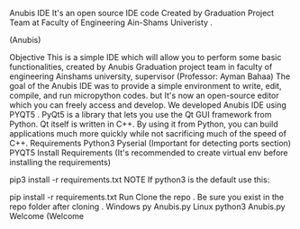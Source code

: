 Anubis IDE
It's an open source IDE code Created by Graduation Project Team at Faculty of Engineering Ain-Shams Univeristy .

(Anubis)

Objective
This is a simple IDE which will allow you to perform some basic functionalities, created by Anubis Graduation project team in faculty of engineering Ainshams university, supervisor (Professor: Ayman Bahaa)
The goal of the Anubis IDE was to provide a simple environment to write, edit, compile, and run micropython codes. but It's now an open-source editor which you can freely access and develop.
We developed Anubis IDE using PYQT5 .
PyQt5 is a library that lets you use the Qt GUI framework from Python. Qt itself is written in C++. By using it from Python, you can build applications much more quickly while not sacrificing much of the speed of C++.
Requirements
Python3
Pyserial (Important for detecting ports section)
PYQT5
Install Requirements
(It's recommended to create virtual env before installing the requirements)

pip3 install -r requirements.txt
NOTE
If python3 is the default use this:

pip install -r requirements.txt
Run
Clone the repo .
Be sure you exist in the repo folder after cloning .
Windows
py Anubis.py
Linux
python3 Anubis.py
Welcome
(Welcome
